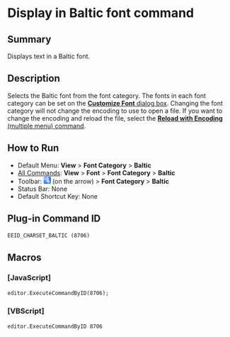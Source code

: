 # Display in Baltic font command

## Summary

Displays text in a Baltic font.

## Description

Selects the Baltic font from the font category. The fonts in each font
category can be set on the [**Customize Font** dialog box](../../dlg/properties/font/index).
Changing the font category will not change the encoding to use to open a
file. If you want to change the encoding and reload the file, select the
[**Reload with Encoding** (multiple menu) command](../file/file_reload_defined).

## How to Run

- Default Menu: **View** \> **Font Category** > **Baltic**
- [All Commands](../tools/all_commands): **View** \> **Font** >
**Font Category** > **Baltic**
- Toolbar: ![](../../images/fontpopup.png)
(on the arrow) > **Font Category** \> **Baltic**
- Status Bar: None
- Default Shortcut Key: None

## Plug-in Command ID

```
EEID_CHARSET_BALTIC (8706)
```

## Macros

### \[JavaScript\]

```
editor.ExecuteCommandByID(8706);
```

### \[VBScript\]

```
editor.ExecuteCommandByID 8706
```
